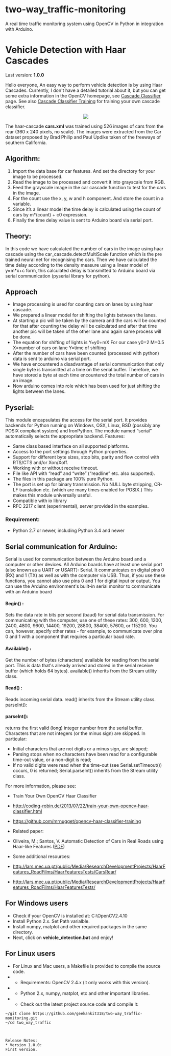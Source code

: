 # two-way_traffic-monitoring
A real time traffic monitoring system using OpenCV in Python in integration with Arduino.

# Vehicle Detection with Haar Cascades

Last version: **1.0.0** 

Hello everyone,
An easy way to perform vehicle detection is by using Haar Cascades. Currently, I don't have a detailed tutorial about it, but you can get some extra information in the OpenCV homepage, see [Cascade Classifier](http://docs.opencv.org/2.4/doc/tutorials/objdetect/cascade_classifier/cascade_classifier.html) page. See also [Cascade Classifier Training](http://docs.opencv.org/2.4/doc/user_guide/ug_traincascade.html) for training your own cascade classifier.

<p align="center">
<a href="https://www.youtube.com/watch?v=c4LobbqeKZc" target="_blank">
<img src="https://github.com/geekankit318/two-way_traffic-monitoring/blob/master/two_way_traffic/dataset/Capture.PNG" border="0" />
</a>
</p>

The haar-cascade **cars.xml** was trained using 526 images of cars from the rear (360 x 240 pixels, no scale).
The images were extracted from the Car dataset proposed by Brad Philip and Paul Updike taken of the freeways of southern California.

## Algorithm: 
1.	Import the data base for car features. And set the directory for your image to be processed.  
2.	Read the image to be processed and convert it into grayscale from RGB. 
3.	Feed the grayscale image in the car cascade function to test for the cars in the image. 
4.	For the count use the x, y, w and h component. And store the count in a variable. 
5.	Since it’s a linear model the time delay is calculated using the count of cars by m*(count) + c0 expression. 
6.	Finally the time delay value is sent to Arduino board via serial port. 
 
## Theory: 
In this code we have calculated the number of cars in the image using haar cascade using the car_cascade.detectMultiScale function which is the pre trained neural net for recognising the cars. Then we have calculated the time delay according to the density measure using a linear model of y=m*x+c form, this calculated delay is transmitted to Arduino board via serial communication (pyserial library for python). 

## Approach 
*	Image processing is used for counting cars on lanes by using haar cascade. 
*	We prepared a linear model for shifting the lights between the lanes. 
*	At starting a pic will be taken by the camera and the cars will be counted for that after counting the delay will be calculated and after that time another pic will be taken of the other lane and again same process will be done. 
*	The equation for shifting of lights is 
Y=y0+mX 
For our case y0=2 
M=0.5 
X=number of cars on lane 
Y=time of shifting 
*	After the number of cars have been counted (processed with python) data is sent to arduino via serial port. 
*	We have encountered a disadvantage of serial communication that only single byte is transmitted at a time on the serial buffer. Therefore, we have stored a byte at each time encountered the total number of cars in an image. 
*	Now arduino comes into role which has been used for just shifting the lights between the lanes. 
 

## Pyserial: 
This module encapsulates the access for the serial port. It provides backends for Python running on Windows, OSX, Linux, BSD (possibly any POSIX compliant system) and IronPython. The module named “serial” automatically selects the appropriate backend. 
Features: 
*	Same class based interface on all supported platforms. 
*	Access to the port settings through Python properties. 
*	Support for different byte sizes, stop bits, parity and flow control with RTS/CTS and/or Xon/Xoff. 
*	Working with or without receive timeout. 
*	File like API with “read” and “write” (“readline” etc. also supported). 
*	The files in this package are 100% pure Python. 
*	The port is set up for binary transmission. No NULL byte stripping, CR-LF translation etc. (which are many times enabled for POSIX.) This makes this module universally useful. 
*	Compatible with io library 
*	RFC 2217 client (experimental), server provided in the examples. 


### Requirement: 
*	Python 2.7 or newer, including Python 3.4 and newer 


## Serial communication for Arduino: 
Serial is used for communication between the Arduino board and a computer or other devices. All Arduino boards have at least one serial port (also known as a UART or USART): Serial. It communicates on digital pins 0 (RX) and 1 (TX) as well as with the computer via USB. Thus, if you use these functions, you cannot also use pins 0 and 1 for digital input or output. You can use the Arduino environment's built-in serial monitor to communicate with an Arduino board 
#### Begin() : 
Sets the data rate in bits per second (baud) for serial data transmission. For communicating with the computer, use one of these rates: 300, 600, 1200, 2400, 4800, 9600, 14400, 19200, 28800, 38400, 57600, or 115200. You can, however, specify other rates - for example, to communicate over pins 0 and 1 with a component that requires a particular baud rate. 
#### Available() : 
Get the number of bytes (characters) available for reading from the serial port. This is data that's already arrived and stored in the serial receive buffer (which holds 64 bytes). available() inherits from the Stream utility class. 
#### Read() : 
Reads incoming serial data. read() inherits from the Stream utility class. parseInt(): 
#### parseInt():
returns the first valid (long) integer number from the serial buffer. 
Characters that are not integers (or the minus sign) are skipped. 
In particular: 
*	Initial characters that are not digits or a minus sign, are skipped; 
*	Parsing stops when no characters have been read for a configurable time-out value, or a non-digit is read; 
*	If no valid digits were read when the time-out (see Serial.setTimeout()) occurs, 0 is returned; 
Serial.parseInt() inherits from the Stream utility class. 
 


For more information, please see:

* Train Your Own OpenCV Haar Classifier
 * http://coding-robin.de/2013/07/22/train-your-own-opencv-haar-classifier.html
 * https://github.com/mrnugget/opencv-haar-classifier-training

* Related paper:
 * Oliveira, M.; Santos, V. Automatic Detection of Cars in Real Roads using Haar-like Features ([PDF](https://sites.google.com/site/andrewssobral/Automatic_Detection_of_Cars_in_Real_Roads_using_Haar-like_Features.pdf))

* Some additional resources:
 * http://lars.mec.ua.pt/public/Media/ResearchDevelopmentProjects/HaarFeatures_RoadFilms/HaarFeaturesTests/CarsRear/
 * http://lars.mec.ua.pt/public/Media/ResearchDevelopmentProjects/HaarFeatures_RoadFilms/HaarFeaturesTests/

For Windows users
-----------------
* Check if your OpenCV is installed at: C:\OpenCV2.4.10
* Install Python 2.x. Set Path varialble.
* Install numpy, matplot and other required packages in the same directory.
* Next, click on **vehicle_detection.bat** and enjoy!

For Linux users
-----------------
* For Linux and Mac users, a Makefile is provided to compile the source code.
* * Requirements: OpenCV 2.4.x (it only works with this version).
* * Python 2.x, numpy, matplot, etc and other important libraries.
* * Check out the latest project source code and compile it:
```
~/git clone https://github.com/geekankit318/two-way_traffic-monitoring.git
~/cd two_way_traffic



Release Notes:
* Version 1.0.0:
First version.
